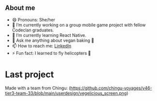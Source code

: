 ## About me

- 😄 Pronouns: She/her
- 🔭 I’m currently working on a group mobile game project with fellow Codeclan graduates.
- 🌱 I’m currently learning React Native.
- 💬 Ask me anything about vegan baking 🧁
- 📫 How to reach me: [LinkedIn](https://www.linkedin.com/in/beckyentwistle/)
- ⚡ Fun fact: I learned to fly helicopters 🚁

# Last project
Made with a team from Chingu:
(https://github.com/chingu-voyages/v46-tier3-team-33/blob/main/userdesign/vegelicious_screen.png)
